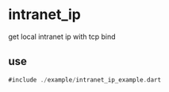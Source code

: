 # intranet_ip

get local intranet ip with tcp bind

## use

```dart
#include ./example/intranet_ip_example.dart
```
